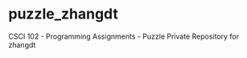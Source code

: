 puzzle_zhangdt
==============

CSCI 102 - Programming Assignments - Puzzle Private Repository for zhangdt